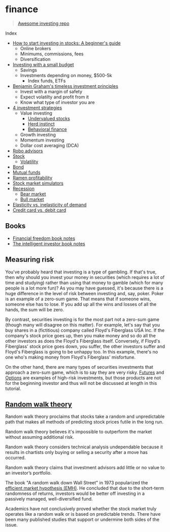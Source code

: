# finance

> [Awesome investing repo](https://github.com/mr-karan/awesome-investing)

Index

* [How to start investing in stocks: A beginner's guide](investing-beginner.md)
  * Online brokers
  * Minimums, commissions, fees
  * Diversification
* [Investing with a small budget](small-budget.md)
  * Savings
  * Investments depending on money, $500-5k
    * Index funds, ETFs
* [Benjamin Graham's timeless investment principles](graham-principles.md)
  * Invest with a margin of safety
  * Expect volatilty and profit from it
  * Know what type of investor you are
* [4 investment strategies](investment-strategies.md)
  * Value investing
    * [Undervalued stocks](undervalued.md)
    * [Herd instinct](herd-instinct.md)
    * [Behavioral finance](behavioral-finance.md)
  * Growth investing
  * Momentum investing
  * Dollar cost averaging (DCA)
* [Robo advisors](robo-advisors.md)
* [Stock](stock.md)
  * [Volatility](volatility.md)
* [Bond](bond.md)
* [Mutual funds](mutual-funds.md)
* [Ramen profitability](ramen-profitable.md)
* [Stock market simulators](simulators.md)
* [Recession](recession.md)
  * [Bear market](bear-market.md)
  * [Bull market](bull-market.md)
* [Elasticity vs. inelasticity of demand](elasticity.md)
* [Credit card vs. debit card](credit-debit-card.md)

## Books

* [Financial freedom book notes](book-financial-freedom-sabatier.md)
* [The intelligent investor book notes](book-intelligent-investor.md)

## Measuring risk

You've probably heard that investing is a type of gambling. If that's true, then why should you invest your money in securities (which requires a lot of time and studying) rather than using that money to gamble (which for many people is a lot more fun)? As you may have guessed, it's because there is a huge difference in the level of risk between investing and, say, poker.
Poker is an example of a zero-sum game. That means that if someone wins, someone else has to lose. If you add up all the wins and losses of all the hands, the sum will be zero.

By contrast, securities investing is for the most part not a zero-sum game (though many will disagree on this matter). For example, let's say that you buy shares in a (fictitious) company called Floyd's Fiberglass USA Inc. If the company's stock price goes up, then you make money and so do all the other investors as does the Floyd's Fiberglass itself. Conversely, if Floyd's Fiberglass' stock price goes down, you suffer, the other investors suffer and Floyd's Fiberglass is going to be unhappy too. In this example, there's no one who's making money from Floyd's Fiberglass' misfortune.

On the other hand, there are many types of securities investments that approach a zero-sum game, which is to say they are very risky. [Futures](https://www.investopedia.com/terms/f/futures.asp) and [Options](https://www.investopedia.com/terms/o/option.asp) are examples of high-risk investments, but those products are not for the beginning investor and thus will not be discussed at length in this tutorial.

## [Random walk theory](https://www.investopedia.com/ask/answers/08/random-walk-theory.asp)

Random walk theory proclaims that stocks take a random and unpredictable path that makes all methods of predicting stock prices futile in the long run.

Random walk theory believes it's impossible to outperform the market without assuming additional risk.

Random walk theory considers technical analysis undependable because it results in chartists only buying or selling a security after a move has occurred.

Random walk theory claims that investment advisors add little or no value to an investor’s portfolio.

The book "A random walk down Wall Street" in 1973 popularized the [efficient market hypothesis (EMH)](https://www.investopedia.com/terms/e/efficientmarkethypothesis.asp). He concluded that due to the short-term randomness of returns, investors would be better off investing in a passively managed, well-diversified fund.

Academics have not conclusively proved whether the stock market truly operates like a random walk or is based on predictable trends. There have been many published studies that support or undermine both sides of the issue.
